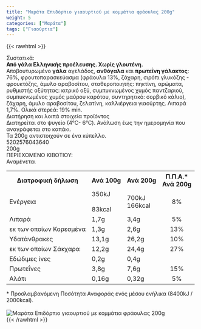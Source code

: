 ```yaml
---
title: "Μαράτα Επιδόρπιο γιαουρτιού με κομμάτια φράουλας 200g"
weight: 5
categories: ["Μαράτα"]
tags: ["Γιαούρτια"]
---
```

{{< rawhtml >}}

<div class="sload251"><div class="product"><div id="sistatika">Συστατικά:</div><div class="alltext"><b>Από γάλα Ελληνικής προέλευσης. Χωρίς γλουτένη.</b><br>Αποβουτυρωμένο <b>γάλα</b> αγελάδος, <b>ανθόγαλα</b> και <b>πρωτεΐνη γάλακτος</b>: 76%, φρουτοπαρασκεύασμα (φράουλα 13%, ζάχαρη, σιρόπι γλυκόζης - φρουκτόζης, άμυλο αραβοσίτου, σταθεροποιητής: πηκτίνη, αρώματα, ρυθμιστής οξύτητας: κιτρικό οξύ, συμπυκνωμένος χυμός παντζαριού, συμπυκνωμένος χυμός μαύρου καρότου, συντηρητικό: σορβικό κάλιο), ζάχαρη, άμυλο αραβοσίτου, ζελατίνη, καλλιέργεια γιαούρτης. Λιπαρά 1,7%. Ολικά στερεά: 19% min.</div><div id="loipa">Διατήρηση και λοιπά στοιχεία προϊόντος</div><div class="alltext">Διατηρείται στο ψυγείο (4°C- 6°C). Ανάλωση έως την ημερομηνία που αναγράφεται στο καπάκι.<br>Τα 200g αντιστοιχούν σε ένα κύπελλο.</div><div id="barcode"><div id="barimage1"></div><span id="bartext">5202576043640</span></div><div id="varos"><div id="varosimage1"></div><span id="varostext">200g</span></div><div id="kivotio">ΠΕΡΙΕΧΟΜΕΝΟ ΚΙΒΩΤΙΟΥ:<br>Αναμένεται</div><div class="tabout"><table id="diatable"><tbody><tr><th>Διατροφική δήλωση</th><th>Ανά 100g</th><th>Ανά 200g</th><th>Π.Π.Α.*<br>Ανά 200g</th></tr><tr><td class="texr2">Ενέργεια</td><td class="texr">350kJ<br><br>83kcal</td><td class="texr">700kJ<br>166kcal</td><td class="texr" style="text-align:center">8%</td></tr><tr><td class="texr2">Λιπαρά</td><td class="texr">1,7g</td><td class="texr">3,4g</td><td class="texr" style="text-align:center">5%</td></tr><tr><td class="gray">εκ των οποίων Κορεσµένα</td><td class="gray2">1,3g</td><td class="gray2">2,6g</td><td class="gray2" style="text-align:center">13%</td></tr><tr><td class="texr2">Yδατάνθρακες</td><td class="texr">13,1g</td><td class="texr">26,2g</td><td class="texr" style="text-align:center">10%</td></tr><tr><td class="gray">εκ των οποίων Σάκχαρα</td><td class="gray2">12,2g</td><td class="gray2">24,4g</td><td class="gray2" style="text-align:center">27%</td></tr><tr><td class="texr2">Eδώδιμες ίνες</td><td class="texr">0,2g</td><td class="texr">0,4g</td><td class="texr" style="text-align:center"></td></tr><tr><td class="texr2">Πρωτεΐνες</td><td class="texr">3,8g</td><td class="texr">7,6g</td><td class="texr" style="text-align:center">15%</td></tr><tr><td class="texr2">Αλάτι</td><td class="texr">0,16g</td><td class="texr">0,32g</td><td class="texr" style="text-align:center">5%</td></tr></tbody></table></div><div class="alltext">* Προσλαμβανόμενη Ποσότητα Αναφοράς ενός μέσου ενήλικα (8400kJ / 2000kcal).</div><br><div class="pimg"><img alt="Μαράτα Επιδόρπιο γιαουρτιού με κομμάτια φράουλας 200g" title="Μαράτα Επιδόρπιο γιαουρτιού με κομμάτια φράουλας 200g" src="/media/images/marata-epidorpio-giaourtiou-me-kommatia-fraoulas-200g.jpg"></div></div></div>
{{< /rawhtml >}}


